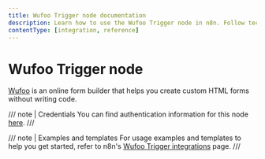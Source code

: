 ```yaml
---
title: Wufoo Trigger node documentation
description: Learn how to use the Wufoo Trigger node in n8n. Follow technical documentation to integrate Wufoo Trigger node into your workflows.
contentType: [integration, reference]
---
```


# Wufoo Trigger node

[Wufoo](https://wufoo.com) is an online form builder that helps you create custom HTML forms without writing code.

/// note | Credentials
You can find authentication information for this node [here](/integrations/builtin/credentials/wufoo.md).
///

///  note  | Examples and templates
For usage examples and templates to help you get started, refer to n8n's [Wufoo Trigger integrations](https://n8n.io/integrations/wufoo-trigger/) page.
///
